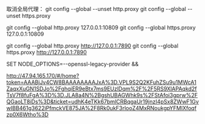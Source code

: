 取消全局代理：
git config --global --unset http.proxy
git config --global --unset https.proxy

git config --global http.proxy 127.0.0.1:10809
git config --global https.proxy 127.0.0.1:10809

git config --global http.proxy http://127.0.0.1:7890
git config --global https.proxy http://127.0.0.1:7890


SET NODE_OPTIONS=--openssl-legacy-provider &&




http://47.94.165.170/#/home?token=AAABjJv4CW8BAAAAAAAAJxA%3D.VPL9S2Q2KFuhZSu9u1MWcA1ZaqxXuGN1SDJo%2FghqiER9eBtx7ms9EUzlDqm%2F%2F5RS9XlAPAqkd2fTsV7f8fuFgA%3D%3D.JLA8a4N%2BgshUBAGWhk9s%2FStAfoi3gprw%2FQGaoLT8iDs%3D&ticket=udhK4eTKk67bmlCRBqgaUr19jnzI4pSx8ZWwF1GvwIBB461g3622iPfmckVE875JA%2F8Rk0ukF3rlooZ4MxRNoukgpYFMlXfoqfzp0X6Wtho%3D
